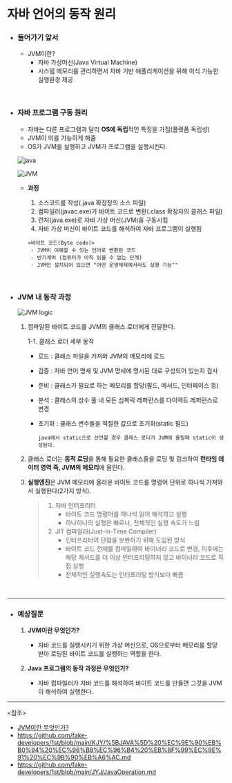 # 자바 언어의 동작 원리

- ### 들어가기 앞서

  - JVM이란?
    - 자바 가상머신(Java Virtual Machine)
    - 시스템 메모리를 관리하면서 자바 기반 애플리케이션을 위해 이식 가능한 실행환경 제공

<br>

- ### 자바 프로그램 구동 원리

  - 자바는 다른 프로그램과 달리 **OS에 독립**적인 특징을 가짐(플랫폼 독립성)
  - JVM이 이를 가능하게 해줌
  - OS가 JVM을 실행하고 JVM가 프로그램을 실행시킨다.

  ![java](https://user-images.githubusercontent.com/58902042/104819426-cd5df380-5870-11eb-8c72-187d1991e8a3.png)

  ![JVM](https://camo.githubusercontent.com/c8150cb199bef70f899d5eae4e9428f842a9acbe1cda76eb70894aa8d17d3030/68747470733a2f2f74312e6461756d63646e2e6e65742f6366696c652f746973746f72792f393942334635334235423735373943393039)

  - **과정**

    1. 소스코드를 작성(.java 확장장의 소스 파일)
    2. 컴파일러(javac.exe)가 바이트 코드로 변환(.class 확장자의 클래스 파일)
    3. 런처(java.exe)로 자바 가상 머신(JVM)을 구동시킴
    4. 자바 가상 머신이 바이트 코드를 해석하여 자바 프로그램이 실행됨

    ~~~
    <바이트 코드(Byte code)>
     - JVM이 이해할 수 잇는 언어로 변환된 코드
     - 반기계어 (컴퓨터가 아직 읽을 수 없는 단계)
     - JVM만 설치되어 있으면 "어떤 운영체제에서라도 실행 가능""
    ~~~

<br>

- ### JVM 내 동작 과정

  ![JVM logic](https://camo.githubusercontent.com/5dbdf8067125c9cfaf80f9665c02aa9f189178bf2d6d9adde0f86e15fd5420d1/68747470733a2f2f626c6f672e6b616b616f63646e2e6e65742f646e2f6238476778772f62747144624664455a64592f486f316b707a734e71467a3350627079384f6669466b2f696d672e706e67)

  1. 컴파일된 바이트 코드를 JVM의 클래스 로더에게 전달한다.

     1-1. 클래스 로더 세부 동작

     - 로드 : 클래스 파일을 가져와 JVM의 메모리에 로드
	
     - 검증 : 자바 언어 명세 및 JVM 명세에 명시된 대로 구성되어 있는지 검사
	
     - 준비 : 클래스가 필요로 하는 메모리를 할당(필드, 메서드, 인터페이스 등)
	
     - 분석 : 클래스의 상수 풀 내 모든 심복릭 레퍼런스를 다이렉트 레퍼런스로 변경
     	
     - 초기화 : 클래스 변수들을 적절한 값으로 초기화(static 필드)
     
        ​	`java에서 static으로 선언할 경우 클래스 로더가 JVM에 올릴때 static이 생성된다.`
     
  2. 클래스 로더는 **동적 로딩**을 통해 필요한 클래스들을 로딩 및 링크하여 **런타임 데이터 영역 즉, JVM의 메모리**에 올린다.

  3. **실행엔진**은 JVM 메모리에 올라온 바이트 코드를 명령어 단위로 하나씩 가져와서 실행한다(2가지 방식).

     > 1. 자바 인터프리터
     >    - 바이트 코드 명령어를 하나씩 읽어 해석하고 실행
     >    - 하나하나의 실행은 빠르나, 전체적인 실행 속도가 느림
     > 2. JIT 컴파일러(Just-In-Time Compiler)
     >    - 인터프리터의 단점을 보완하기 위해 도입된 방식
     >    - 바이트 코드 전체를 컴파일하여 바이너리 코드로 변경, 이후에는 해당 메서드를 더 이상 인터프리팅하지 않고 바이너리 코드로 직접 실행
     >    - 전체적인 실행속도는 인터프리팅 방식보다 빠름

<br>

-----------

- ###  예상질문

  1. **JVM이란 무엇인가?**
     - 자바 코드를 실행시키기 위한 가상 머신으로, OS으로부터 메모리를 할당 받아 로딩된 바이트 코드를 실행하는 역할을 한다.

  

  2. **Java 프로그램의 동작 과정은 무엇인가?**
     - 자바 컴파일러가 자바 코드를 해석하여 바이트 코드를 만들면 그것을 JVM이 해석하여 실행한다.

----------

<참조>

- [JVM이란 무엇인가?](https://www.itworld.co.kr/news/110837)
- <https://github.com/fake-developers/1st/blob/main/KJY/%5BJAVA%5D%20%EC%9E%90%EB%B0%94%20%EC%96%B8%EC%96%B4%20%EB%8F%99%EC%9E%91%20%EC%9B%90%EB%A6%AC.md>
- <https://github.com/fake-developers/1st/blob/main/JYJ/JavaOperation.md>